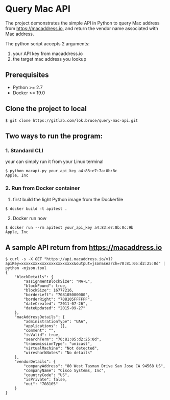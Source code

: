 # Query Mac API
The project demonstrates the simple API in Python to query Mac address from https://macaddress.io, and return the vendor name associated with Mac address.

The python script accepts 2 arguments:
1. your API key from macaddress.io
2. the target mac address you lookup

## Prerequisites
* Python >= 2.7
* Docker >= 19.0

## Clone the project to local
```
$ git clone https://gitlab.com/lok.bruce/query-mac-api.git
```

## Two ways to run the program:

### 1. Standard CLI
your can simply run it from your Linux terminal
```
$ python macapi.py your_api_key a4:83:e7:7a:0b:8c
Apple, Inc
```

### 2. Run from Docker container
1. first build the light Python image from the Dockerfile
```
$ docker build -t apitest .
```

2. Docker run now
```
$ docker run --rm apitest your_api_key a4:83:e7:8b:0c:9b
Apple, Inc
```

## A sample API return from https://macaddress.io
```
$ curl -s -X GET "https://api.macaddress.io/v1?apiKey=xxxxxxxxxxxxxxxxxxxxxxx&output=json&search=70:81:05:d2:25:0d" | python -mjson.tool
{
    "blockDetails": {
        "assignmentBlockSize": "MA-L",
        "blockFound": true,
        "blockSize": 16777216,
        "borderLeft": "708105000000",
        "borderRight": "708105FFFFFF",
        "dateCreated": "2011-07-26",
        "dateUpdated": "2015-09-27"
    },
    "macAddressDetails": {
        "administrationType": "UAA",
        "applications": [],
        "comment": "",
        "isValid": true,
        "searchTerm": "70:81:05:d2:25:0d",
        "transmissionType": "unicast",
        "virtualMachine": "Not detected",
        "wiresharkNotes": "No details"
    },
    "vendorDetails": {
        "companyAddress": "80 West Tasman Drive San Jose CA 94568 US",
        "companyName": "Cisco Systems, Inc",
        "countryCode": "US",
        "isPrivate": false,
        "oui": "708105"
    }
}
```
